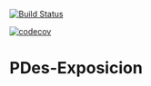 [![Build Status](https://travis-ci.com/gradaglio/PDEs-Exposicion.svg?branch=main)](https://travis-ci.com/gradaglio/PDEs-Exposicion)

[![codecov](https://codecov.io/gh/gradaglio/PDEs-Exposicion/branch/main/graph/badge.svg?token=60199a6b-7d48-456d-99db-1c97ce389797)](https://codecov.io/gh/gradaglio/PDes-Exposicion)


# PDes-Exposicion



